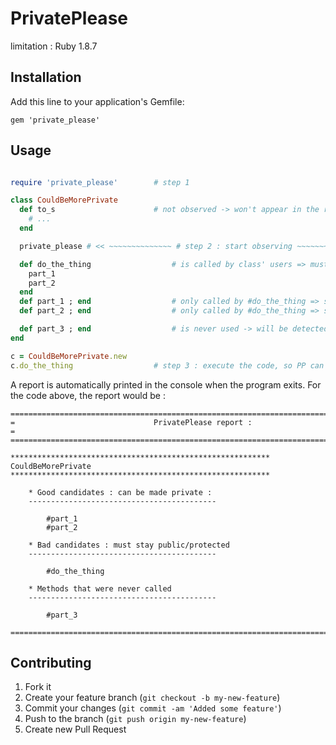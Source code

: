# PrivatePlease

limitation : Ruby 1.8.7

## Installation

Add this line to your application's Gemfile:

    gem 'private_please'

## Usage

```ruby

require 'private_please'        # step 1

class CouldBeMorePrivate
  def to_s                      # not observed -> won't appear in the report.
    # ...
  end

  private_please # << ~~~~~~~~~~~~~~ # step 2 : start observing ~~~~~~~~~~~~~~~~~~*

  def do_the_thing                  # is called by class' users => must stay public (case #1)
    part_1
    part_2
  end
  def part_1 ; end                  # only called by #do_the_thing => should be private (case #2)
  def part_2 ; end                  # only called by #do_the_thing => should be private (case #2)

  def part_3 ; end                  # is never used -> will be detected. (case #3)
end

c = CouldBeMorePrivate.new  
c.do_the_thing				    # step 3 : execute the code, so PP can observe and deduce.
```
A report is automatically printed in the console when the program exits.
For the code above, the report would be :

    ====================================================================================
    =                               PrivatePlease report :                             =
    ====================================================================================

    **********************************************************
    CouldBeMorePrivate
    **********************************************************

        * Good candidates : can be made private :
        ------------------------------------------

            #part_1
            #part_2

        * Bad candidates : must stay public/protected
        ------------------------------------------

            #do_the_thing

        * Methods that were never called
        ------------------------------------------

            #part_3

    ====================================================================================


## Contributing

1. Fork it
2. Create your feature branch (`git checkout -b my-new-feature`)
3. Commit your changes (`git commit -am 'Added some feature'`)
4. Push to the branch (`git push origin my-new-feature`)
5. Create new Pull Request
